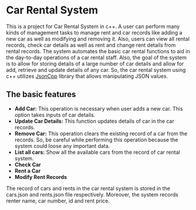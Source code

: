 # Car Rental System
 This is a project for Car Rental System in c++. A user can perform many kinds of management tasks to manage rent and car records like adding a new car as well as modifying and removing it. Also, users can view all rental records, check car details as well as rent and change rent details from rental records.
 The system automates the basic car rental functions to aid in the day-to-day operations of a car rental staff. Also, the goal of the system is to allow for storing details of a large number of car details and allow for add, retrieve and update details of any car. So, the car rental system using c++ utilizes [JsonCpp](https://github.com/open-source-parsers/jsoncpp) library that allows manipulating JSON values.



## The basic features

- **Add Car:** 
       This operation is necessary when user adds a new car. This option takes inputs of car details.
- **Update Car Details:**
       This function updates details of car in the car records.
- **Remove Car:** 
       This operation clears the existing record of a car from the records. So, be careful while performing this operation because the system could loose any important data.
- **List all cars:**
       Show all the available cars from the record of car rental system.
- **Check Car**
- **Rent a Car**
- **Modify Rent Records**


The record of cars and rents in the car rental system is stored in the cars.json and rents.json file respectively. Moreover, the system records renter name, car number, id and rent price.
